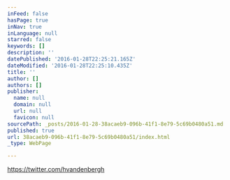 ```yaml
---
inFeed: false
hasPage: true
inNav: true
inLanguage: null
starred: false
keywords: []
description: ''
datePublished: '2016-01-28T22:25:21.165Z'
dateModified: '2016-01-28T22:25:10.435Z'
title: ''
author: []
authors: []
publisher:
  name: null
  domain: null
  url: null
  favicon: null
sourcePath: _posts/2016-01-28-38acaeb9-096b-41f1-8e79-5c69b0480a51.md
published: true
url: 38acaeb9-096b-41f1-8e79-5c69b0480a51/index.html
_type: WebPage

---
```

https://twitter.com/hvandenbergh